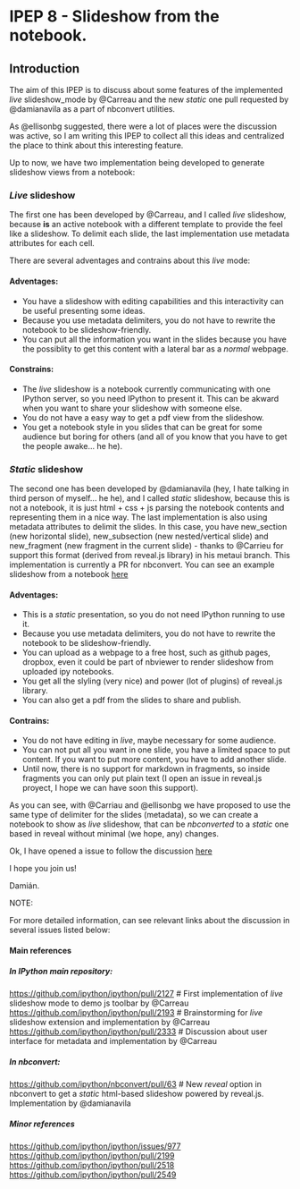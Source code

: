 # IPEP 8 - Slideshow from the notebook.

## Introduction

The aim of this IPEP is to discuss about some features of the implemented *live* slideshow_mode by @Carreau and the new *static* one pull requested by @damianavila as a part of nbconvert utilities.

As @ellisonbg suggested, there were a lot of places were the discussion was active, so I am writing this IPEP to collect all this ideas and centralized the place to think about this interesting feature.

Up to now, we have two implementation being developed to generate slideshow views from a notebook:

### *Live* slideshow

The first one has been developed by @Carreau, and I called *live* slideshow, because **is** an active notebook with a different template to provide the feel like a slideshow. To delimit each slide, the last implementation use metadata attributes for each cell.

There are several adventages and contrains about this *live* mode:

#### Adventages:

* You have a slideshow with editing capabilities and this interactivity can be useful presenting some ideas.
* Because you use metadata delimiters, you do not have to rewrite the notebook to be slideshow-friendly.
* You can put all the information you want in the slides because you have the possiblity to get this content with a lateral bar as a *normal* webpage.

#### Constrains:

* The *live* slideshow is a notebook currently communicating with one IPython server, so you need IPython to present it. This can be akward when you want to share your slideshow with someone else.
* You do not have a easy way to get a pdf view from the slideshow.
* You get a notebook style in you slides that can be great for some audience but boring for others (and all of you know that you have to get the people awake... he he).

### *Static* slideshow

The second one has been developed by @damianavila (hey, I hate talking in third person of myself... he he), and I called *static* slideshow, because this is not a notebook, it is just html + css + js parsing the notebook contents and representing them in a nice way. The last implementation is also using metadata attributes to delimit the slides. In this case, you have new_section (new horizontal slide), new_subsection (new nested/vertical slide) and new_fragment (new fragment in the current slide) - thanks to @Carrieu for support this format (derived from reveal.js library) in his metaui branch. This implementation is currently a PR for nbconvert. You can see an example slideshow from a notebook [here](http://www.slideviper.oquanta.info/nbcreveal/example_slide_slides.html)

#### Adventages:

* This is a *static* presentation, so you do not need IPython running to use it.
* Because you use metadata delimiters, you do not have to rewrite the notebook to be slideshow-friendly.
* You can upload as a webpage to a free host, such as github pages, dropbox, even it could be part of nbviewer
to render slideshow from uploaded ipy notebooks.
* You get all the slyling (very nice) and power (lot of plugins) of reveal.js library.
* You can also get a pdf from the slides to share and publish.

#### Contrains:

* You do not have editing in *live*, maybe necessary for some audience.
* You can not put all you want in one slide, you have a limited space to put content. If you want to put more content, you have to add another slide.
* Until now, there is no support for markdown in fragments, so inside fragments you can only put plain text (I open an issue in reveal.js proyect, I hope we can have soon this support). 

As you can see, with @Carriau and @ellisonbg we have proposed to use the same type of delimiter for the slides (metadata), so we can create a notebook to show as *live* slideshow, that can be *nbconverted* to a *static* one based in reveal without minimal (we hope, any) changes.

Ok, I have opened a issue to follow the discussion [here](https://github.com/ipython/ipython/issues/2680)

I hope you join us!

Damián.

NOTE:

For more detailed information, can see relevant links about the discussion in several issues listed below:

#### Main references

##### In IPython main repository:
https://github.com/ipython/ipython/pull/2127 # First implementation of *live* slideshow mode to demo js toolbar by @Carreau
https://github.com/ipython/ipython/pull/2193 # Brainstorming for *live* slideshow extension and implementation by @Carreau
https://github.com/ipython/ipython/pull/2333 # Discussion about user interface for metadata and implementation by @Carreau

##### In nbconvert:
https://github.com/ipython/nbconvert/pull/63 # New *reveal* option in nbconvert to get a *static* html-based slideshow powered by reveal.js. Implementation by @damianavila

##### Minor references

https://github.com/ipython/ipython/issues/977
https://github.com/ipython/ipython/pull/2199
https://github.com/ipython/ipython/pull/2518
https://github.com/ipython/ipython/pull/2549